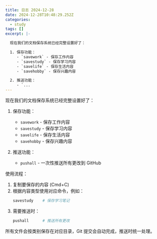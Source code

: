 ```yaml
---
title: 日志 2024-12-28
date: 2024-12-28T10:48:29.252Z
categories:
  - study
tags: []
excerpt: |-

  现在我们的文档保存系统已经完整设置好了：

  1. 保存功能：
     - `savework` - 保存工作内容
     - `savestudy` - 保存学习内容
     - `savelife` - 保存生活内容
     - `savehobby` - 保存兴趣内容

  2. 推送功能：
     - `...
---
```


现在我们的文档保存系统已经完整设置好了：

1. 保存功能：
   - `savework` - 保存工作内容
   - `savestudy` - 保存学习内容
   - `savelife` - 保存生活内容
   - `savehobby` - 保存兴趣内容

2. 推送功能：
   - `pushall` - 一次性推送所有更改到 GitHub

使用流程：
1. 复制要保存的内容 (Cmd+C)
2. 根据内容类型使用对应命令，例如：
   ```bash
   savestudy    # 保存学习笔记
   ```
3. 需要推送时：
   ```bash
   pushall      # 推送所有更改
   ```

所有文件会按类别保存在对应目录，Git 提交会自动完成，推送时统一处理。
